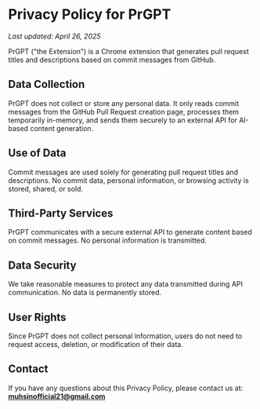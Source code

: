 # Privacy Policy for PrGPT

_Last updated: April 26, 2025_

PrGPT ("the Extension") is a Chrome extension that generates pull request titles and descriptions based on commit messages from GitHub.

## Data Collection

PrGPT does not collect or store any personal data. It only reads commit messages from the GitHub Pull Request creation page, processes them temporarily in-memory, and sends them securely to an external API for AI-based content generation.

## Use of Data

Commit messages are used solely for generating pull request titles and descriptions. No commit data, personal information, or browsing activity is stored, shared, or sold.

## Third-Party Services

PrGPT communicates with a secure external API to generate content based on commit messages. No personal information is transmitted.

## Data Security

We take reasonable measures to protect any data transmitted during API communication. No data is permanently stored.

## User Rights

Since PrGPT does not collect personal information, users do not need to request access, deletion, or modification of their data.

## Contact

If you have any questions about this Privacy Policy, please contact us at:  
**muhsinofficial21@gmail.com**
